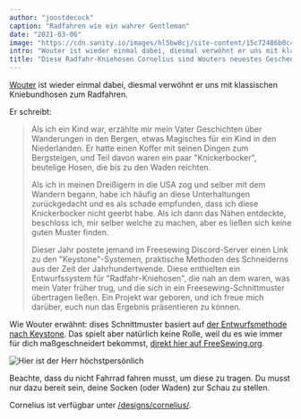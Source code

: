 ```yaml
---
author: "joostdecock"
caption: "Radfahren wie ein wahrer Gentleman"
date: "2021-03-06"
image: "https://cdn.sanity.io/images/hl5bw8cj/site-content/15c72486b0c48905f9f4a916a32caa058f1b0f8a-997x857.jpg"
intro: "Wouter ist wieder einmal dabei, diesmal verwöhnt er uns mit klassischen Kniebundhosen zum Radfahren."
title: "Diese Radfahr-Kniehosen Cornelius sind Wouters neuestes Geschenk an uns alle"
---
```



[Wouter](https://www.instagram.com/wouter.vdub/) ist wieder einmal dabei, diesmal verwöhnt er uns mit klassischen Kniebundhosen zum Radfahren.

Er schreibt:

> Als ich ein Kind war, erzählte mir mein Vater Geschichten über Wanderungen in den Bergen, etwas Magisches für ein Kind in den Niederlanden. Er hatte einen Koffer mit seinen Dingen zum Bergsteigen, und Teil davon waren ein paar "Knickerbocker", beutelige Hosen, die bis zu den Waden reichten. 
> 
> Als ich in meinen Dreißigern in die USA zog und selber mit dem Wandern begann, habe ich häufig an diese Unterhaltungen zurückgedacht und es als schade empfunden, dass ich diese Knickerbocker nicht geerbt habe. Als ich dann das Nähen entdeckte, beschloss ich, mir selber welche zu machen, aber es ließen sich keine guten Muster finden. 
> 
> Dieser Jahr postete jemand im Freesewing Discord-Server einen Link zu den "Keystone"-Systemen, praktische Methoden des Schneiderns aus der Zeit der Jahrhundertwende. Diese enthielten ein Entwurfssystem für "Radfahr-Kniehosen", die nah an dem waren, was mein Vater früher trug, und die sich in ein Freesewing-Schnittmuster übertragen ließen. Ein Projekt war geboren, und ich freue mich darüber, euch nun das Ergebnis präsentieren zu können.

Wie Wouter erwähnt: dises Schnittmuster basiert auf [der Entwurfsmethode nach Keystone](https://archive.org/details/keystonesystemsc00heck/page/n5/mode/2up). Das spielt aber natürlich keine Rolle, weil du es wie immer für dich maßgeschneidert bekommst, [direkt hier auf FreeSewing.org](/designs/cornelius/).

![Hier ist der Herr höchstpersönlich](wouter.jpg)

Beachte, dass du nicht Fahrrad fahren musst, um diese zu tragen. Du musst nur dazu bereit sein, deine Socken (oder Waden) zur Schau zu stellen.

Cornelius ist verfügbar unter [/designs/cornelius/](/designs/cornelius/).


